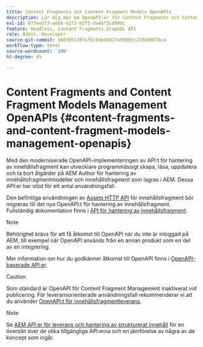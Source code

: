 ```yaml
---
title: Content Fragments och Content Fragment Models OpenAPIs
description: Lär dig mer om OpenAPI:er för Content Fragments och Content Fragment Models.
exl-id: 077eed73-a066-4273-b2f5-da4bf5cd900c
feature: Headless, Content Fragments,GraphQL API
role: Admin, Developer
source-git-commit: d683051387af5c0de45917a50003c2194d887bc4
workflow-type: tm+mt
source-wordcount: '190'
ht-degree: 0%

---
```


# Content Fragments and Content Fragment Models Management OpenAPIs {#content-fragments-and-content-fragment-models-management-openapis}

Med den moderniserade OpenAPI-implementeringen av API:t för hantering av innehållsfragment kan utvecklare programmässigt skapa, läsa, uppdatera och ta bort åtgärder på AEM Author för hantering av innehållsfragmentmodeller och innehållsfragment som lagras i AEM. Dessa API:er har stöd för ett antal användningsfall.

Den befintliga användningen av [Assets HTTP API](https://experienceleague.adobe.com/sv/docs/experience-manager-cloud-service/content/assets/admin/mac-api-assets) för innehållsfragment bör migreras till det nya OpenAPI:t för hantering av innehållsfragment. Fullständig dokumentation finns i [API för hantering av innehållsfragment](https://developer.adobe.com/experience-cloud/experience-manager-apis/api/stable/sites/).

>[!NOTE]
>
>Behörighet krävs för att få åtkomst till OpenAPI när du inte är inloggad på AEM, till exempel när OpenAPI används från en annan produkt som en del av en integrering.
>
>Mer information om hur du godkänner åtkomst till OpenAPI finns i [OpenAPI-baserade API:er](/help/implementing/developing/open-api-based-apis.md).

>[!CAUTION]
>
>Som standard är OpenAPI för Content Fragment Management inaktiverat vid publicering. För leveransorienterade användningsfall rekommenderar vi att du använder [OpenAPI:t för innehållsfragmentleverans](/help/headless/aem-content-fragment-delivery-with-openapi.md).

>[!NOTE]
>
>Se [AEM API:er för leverans och hantering av strukturerat innehåll](/help/headless/apis-headless-and-content-fragments.md) för en översikt över de olika tillgängliga API:erna och en jämförelse av några av de koncept som ingår.